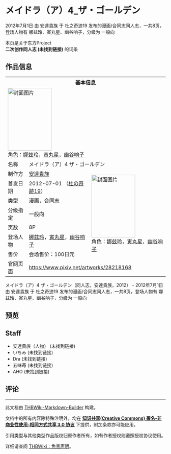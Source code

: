 # メイドラ（ア）4_ザ・ゴールデン

<!-- source html: G:\repos\THBWiki-Markdown-Builder\THBWikiMarkdown\Temp\main\c\c8\ns0%3A%E3%83%A1%E3%82%A4%E3%83%89%E3%83%A9%EF%BC%88%E3%82%A2%EF%BC%894_%E3%82%B6%E3%83%BB%E3%82%B4%E3%83%BC%E3%83%AB%E3%83%87%E3%83%B3.html -->

2012年7月1日 由 安達貴族 于 杜之奇迹19 发布的漫画/合同志同人志，一共8页，登场人物有 娜兹玲、寅丸星、幽谷响子，分级为 一般向

本页是关于东方Project  
 **二次创作同人志 (未找到链接)** 的词条

## 作品信息

<table><tbody><tr><th colspan="3">基本信息</th></tr><tr><td class="cover-artwork-mobile" colspan="2"><a href="./文件-メイドラ（ア）4_ザ・ゴールデン封面.jpg.md" class="image" title="封面图片"><img alt="封面图片" src="https://upload.thwiki.cc/thumb/9/96/%E3%83%A1%E3%82%A4%E3%83%89%E3%83%A9%EF%BC%88%E3%82%A2%EF%BC%894_%E3%82%B6%E3%83%BB%E3%82%B4%E3%83%BC%E3%83%AB%E3%83%87%E3%83%B3%E5%B0%81%E9%9D%A2.jpg/137px-%E3%83%A1%E3%82%A4%E3%83%89%E3%83%A9%EF%BC%88%E3%82%A2%EF%BC%894_%E3%82%B6%E3%83%BB%E3%82%B4%E3%83%BC%E3%83%AB%E3%83%87%E3%83%B3%E5%B0%81%E9%9D%A2.jpg" decoding="async" loading="lazy" width="137" height="196" srcset="https://upload.thwiki.cc/thumb/9/96/%E3%83%A1%E3%82%A4%E3%83%89%E3%83%A9%EF%BC%88%E3%82%A2%EF%BC%894_%E3%82%B6%E3%83%BB%E3%82%B4%E3%83%BC%E3%83%AB%E3%83%87%E3%83%B3%E5%B0%81%E9%9D%A2.jpg/206px-%E3%83%A1%E3%82%A4%E3%83%89%E3%83%A9%EF%BC%88%E3%82%A2%EF%BC%894_%E3%82%B6%E3%83%BB%E3%82%B4%E3%83%BC%E3%83%AB%E3%83%87%E3%83%B3%E5%B0%81%E9%9D%A2.jpg 1.5x, https://upload.thwiki.cc/thumb/9/96/%E3%83%A1%E3%82%A4%E3%83%89%E3%83%A9%EF%BC%88%E3%82%A2%EF%BC%894_%E3%82%B6%E3%83%BB%E3%82%B4%E3%83%BC%E3%83%AB%E3%83%87%E3%83%B3%E5%B0%81%E9%9D%A2.jpg/274px-%E3%83%A1%E3%82%A4%E3%83%89%E3%83%A9%EF%BC%88%E3%82%A2%EF%BC%894_%E3%82%B6%E3%83%BB%E3%82%B4%E3%83%BC%E3%83%AB%E3%83%87%E3%83%B3%E5%B0%81%E9%9D%A2.jpg 2x" data-file-width="800" data-file-height="1142"></a><div class="cover-char">角色：<a href="./娜兹玲.md" title="娜兹玲">娜兹玲</a>，<a href="./寅丸星.md" title="寅丸星">寅丸星</a>，<a href="./幽谷响子.md" title="幽谷响子">幽谷响子</a></div></td>
</tr><tr><td class="label">名称</td><td colspan="2"> メイドラ（ア）4 ザ・ゴールデン </td></tr><tr><td class="label">制作方</td><td><a href="./安達貴族.md" title="安達貴族">安達貴族</a></td><td class="cover-artwork" rowspan="7" style="min-width:196px;"><a href="./文件-メイドラ（ア）4_ザ・ゴールデン封面.jpg.md" class="image" title="封面图片"><img alt="封面图片" src="https://upload.thwiki.cc/thumb/9/96/%E3%83%A1%E3%82%A4%E3%83%89%E3%83%A9%EF%BC%88%E3%82%A2%EF%BC%894_%E3%82%B6%E3%83%BB%E3%82%B4%E3%83%BC%E3%83%AB%E3%83%87%E3%83%B3%E5%B0%81%E9%9D%A2.jpg/137px-%E3%83%A1%E3%82%A4%E3%83%89%E3%83%A9%EF%BC%88%E3%82%A2%EF%BC%894_%E3%82%B6%E3%83%BB%E3%82%B4%E3%83%BC%E3%83%AB%E3%83%87%E3%83%B3%E5%B0%81%E9%9D%A2.jpg" decoding="async" loading="lazy" width="137" height="196" srcset="https://upload.thwiki.cc/thumb/9/96/%E3%83%A1%E3%82%A4%E3%83%89%E3%83%A9%EF%BC%88%E3%82%A2%EF%BC%894_%E3%82%B6%E3%83%BB%E3%82%B4%E3%83%BC%E3%83%AB%E3%83%87%E3%83%B3%E5%B0%81%E9%9D%A2.jpg/206px-%E3%83%A1%E3%82%A4%E3%83%89%E3%83%A9%EF%BC%88%E3%82%A2%EF%BC%894_%E3%82%B6%E3%83%BB%E3%82%B4%E3%83%BC%E3%83%AB%E3%83%87%E3%83%B3%E5%B0%81%E9%9D%A2.jpg 1.5x, https://upload.thwiki.cc/thumb/9/96/%E3%83%A1%E3%82%A4%E3%83%89%E3%83%A9%EF%BC%88%E3%82%A2%EF%BC%894_%E3%82%B6%E3%83%BB%E3%82%B4%E3%83%BC%E3%83%AB%E3%83%87%E3%83%B3%E5%B0%81%E9%9D%A2.jpg/274px-%E3%83%A1%E3%82%A4%E3%83%89%E3%83%A9%EF%BC%88%E3%82%A2%EF%BC%894_%E3%82%B6%E3%83%BB%E3%82%B4%E3%83%BC%E3%83%AB%E3%83%87%E3%83%B3%E5%B0%81%E9%9D%A2.jpg 2x" data-file-width="800" data-file-height="1142"></a><div class="cover-char">角色：<a href="./娜兹玲.md" title="娜兹玲">娜兹玲</a>，<a href="./寅丸星.md" title="寅丸星">寅丸星</a>，<a href="./幽谷响子.md" title="幽谷响子">幽谷响子</a></div></td>
</tr><tr><td class="label">首发日期</td><td>2012-07-01&#160;（<a href="/展会作品列表?e=%E6%9D%9C%E4%B9%8B%E5%A5%87%E8%BF%B9%2319">杜の奇跡19</a>）</td></tr><tr><td class="label">类型</td><td>漫画，合同志</td></tr><tr><td class="label">分级指定</td><td>一般向</td></tr><tr><td class="label">页数</td><td>8P</td></tr><tr><td class="label">登场人物</td><td><a href="./娜兹玲.md" title="娜兹玲">娜兹玲</a>，<a href="./寅丸星.md" title="寅丸星">寅丸星</a>，<a href="./幽谷响子.md" title="幽谷响子">幽谷响子</a></td></tr><tr><td class="label">售价</td><td>会场售价：100日元</td></tr>
<tr><td class="label">官网页面</td><td colspan="2"><a rel="nofollow" class="external free" href="https://www.pixiv.net/artworks/28218168">https://www.pixiv.net/artworks/28218168</a></td></tr></tbody></table>

メイドラ（ア）4 ザ・ゴールデン（同人志，安達貴族，2012） - 2012年7月1日 由 安達貴族 于 杜之奇迹19 发布的漫画/合同志同人志，一共8页，登场人物有 娜兹玲、寅丸星、幽谷响子，分级为 一般向

## 预览

## Staff
- 安達貴族（人物） (未找到链接)
- いちみ (未找到链接)
- Dra (未找到链接)
- 五味苺 (未找到链接)
- AHO (未找到链接)


## 评论




---

此文档由 [THBWiki-Markdown-Builder](https://github.com/Delsin-Yu/THBWiki-Markdown-Builder) 构建。

文档中的所有内容除特殊注明外，均在 [**知识共享(Creative Commons) 署名-非商业性使用-相同方式共享 3.0 协议**](https://creativecommons.org/licenses/by-sa/3.0/deed.zh-hans) 下提供，附加条款亦可能应用。

引用类型与其他类型作品版权归原作者所有，如有作者授权则遵照授权协议使用。

详细请查阅 [THBWiki：免责声明](https://thbwiki.cc/THBWiki:%E5%85%8D%E8%B4%A3%E5%A3%B0%E6%98%8E)。

